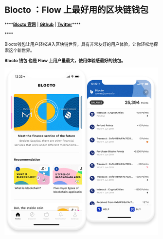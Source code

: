 # Blocto ：Flow 上最好用的区块链钱包

\*\*\*\*[**Blocto 官网**](https://blocto.portto.io/zh/%20)  \|   [**Github**](https://github.com/portto)   \|   [**Twitter**](https://twitter.com/BloctoApp)\*\*\*\*

\*\*\*\*

Blocto钱包让用户轻松进入区块链世界，具有非常友好的用户体验，让你轻松地探索这个新世界。

**Blocto 钱包 也是 Flow 上用户量最大，使用体验感最好的钱包。**

![Blocto &#x94B1;&#x5305;&#x9884;&#x89C8;](../../.gitbook/assets/img-hero-0562232b0df794757a7d5d94fc17b8d6.png)


